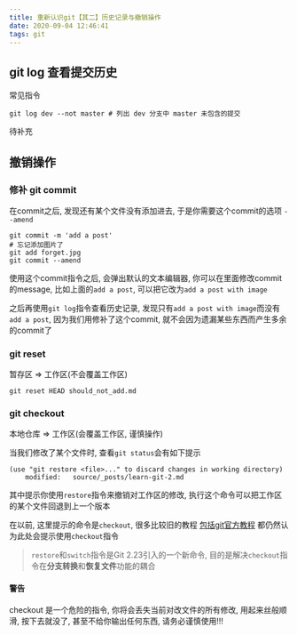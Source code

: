 ```yaml
---
title: 重新认识git【其二】历史记录与撤销操作
date: 2020-09-04 12:46:41
tags: git
---
```

## git log 查看提交历史
常见指令
```
git log dev --not master # 列出 dev 分支中 master 未包含的提交
```
待补充
## 撤销操作

### 修补 git commit 
在commit之后, 发现还有某个文件没有添加进去, 于是你需要这个commit的选项 `--amend`

```shell script
git commit -m 'add a post'
# 忘记添加图片了
git add forget.jpg
git commit --amend
```
使用这个commit指令之后, 会弹出默认的文本编辑器, 你可以在里面修改commit的message, 比如上面的`add a post`, 可以把它改为`add a post with image`

之后再使用`git log`指令查看历史记录, 发现只有`add a post with image`而没有`add a post`, 因为我们用修补了这个commit, 就不会因为遗漏某些东西而产生多余的commit了

### git reset 
暂存区 => 工作区(不会覆盖工作区)
```shell script
git reset HEAD should_not_add.md
```

### git checkout
本地仓库 => 工作区(会覆盖工作区, 谨慎操作)

当我们修改了某个文件时, 查看`git status`会有如下提示

```
(use "git restore <file>..." to discard changes in working directory)
    modified:   source/_posts/learn-git-2.md
```

其中提示你使用`restore`指令来撤销对工作区的修改, 执行这个命令可以把工作区的某个文件回退到上一个版本

在以前, 这里提示的命令是`checkout`, 很多比较旧的教程 [包括git官方教程](https://git-scm.com/book/zh/v2/Git-%E5%9F%BA%E7%A1%80-%E6%92%A4%E6%B6%88%E6%93%8D%E4%BD%9C) 都仍然认为此处会提示使用`checkout`指令

> `restore`和`switch`指令是Git 2.23引入的一个新命令, 目的是解决`checkout`指令在**分支转换**和**恢复文件**功能的耦合

#### 警告
checkout 是一个危险的指令, 你将会丢失当前对改文件的所有修改, 用起来丝般顺滑, 按下去就没了, 甚至不给你输出任何东西, 请务必谨慎使用!!!
